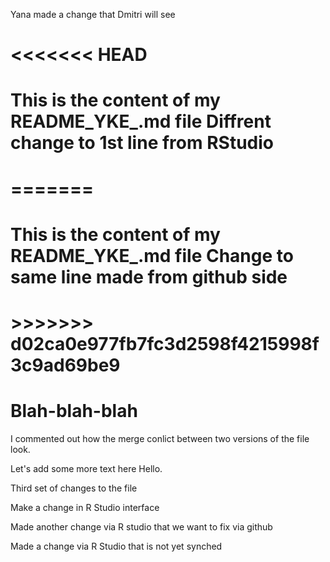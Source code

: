 Yana made a change that Dmitri will see
# <<<<<<< HEAD
# This is the content of my README_YKE_.md file Diffrent change to 1st line from RStudio
# =======
# This is the content of my README_YKE_.md file Change to same line made from github side
# >>>>>>> d02ca0e977fb7fc3d2598f4215998f3c9ad69be9
# Blah-blah-blah



I commented out how the merge conlict between two versions of the file look. 

Let's add some more text here
Hello.

Third set of changes to the file

Make a change in R Studio interface

Made another change via R studio that we want to fix via github

Made a change via R Studio that is not yet synched
